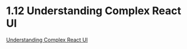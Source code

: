 # 1.12 Understanding Complex React UI
[Understanding Complex React UI](https://react.dev/learn/understanding-your-ui-as-a-tree)